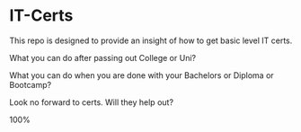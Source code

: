 # IT-Certs
This repo is designed to provide an insight of how to get basic level IT certs.

What you can do after passing out College or Uni? 

What you can do when you are done with your Bachelors or Diploma or Bootcamp?

Look no forward to certs. Will they help out? 

100%
